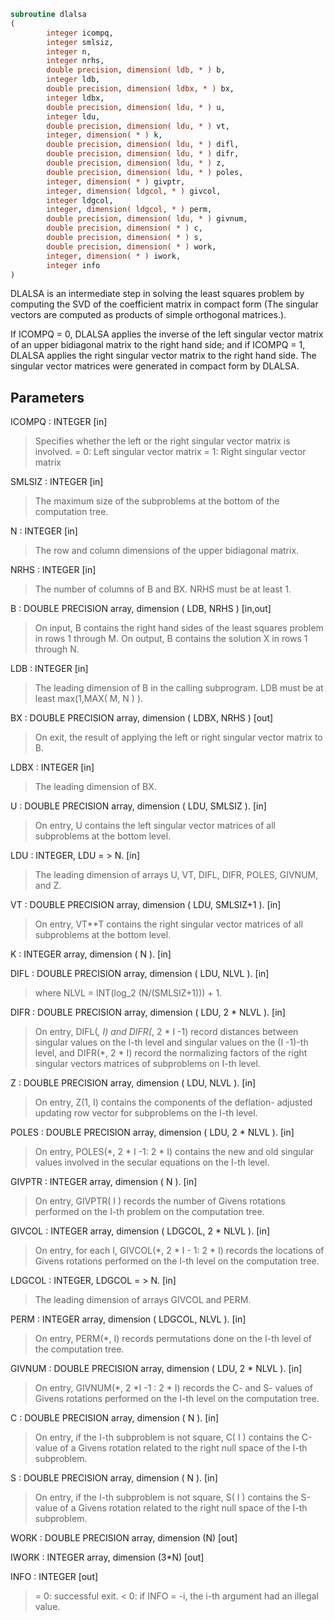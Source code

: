 ```fortran
subroutine dlalsa
(
        integer icompq,
        integer smlsiz,
        integer n,
        integer nrhs,
        double precision, dimension( ldb, * ) b,
        integer ldb,
        double precision, dimension( ldbx, * ) bx,
        integer ldbx,
        double precision, dimension( ldu, * ) u,
        integer ldu,
        double precision, dimension( ldu, * ) vt,
        integer, dimension( * ) k,
        double precision, dimension( ldu, * ) difl,
        double precision, dimension( ldu, * ) difr,
        double precision, dimension( ldu, * ) z,
        double precision, dimension( ldu, * ) poles,
        integer, dimension( * ) givptr,
        integer, dimension( ldgcol, * ) givcol,
        integer ldgcol,
        integer, dimension( ldgcol, * ) perm,
        double precision, dimension( ldu, * ) givnum,
        double precision, dimension( * ) c,
        double precision, dimension( * ) s,
        double precision, dimension( * ) work,
        integer, dimension( * ) iwork,
        integer info
)
```

DLALSA is an intermediate step in solving the least squares problem
by computing the SVD of the coefficient matrix in compact form (The
singular vectors are computed as products of simple orthogonal
matrices.).

If ICOMPQ = 0, DLALSA applies the inverse of the left singular vector
matrix of an upper bidiagonal matrix to the right hand side; and if
ICOMPQ = 1, DLALSA applies the right singular vector matrix to the
right hand side. The singular vector matrices were generated in
compact form by DLALSA.

## Parameters
ICOMPQ : INTEGER [in]
> Specifies whether the left or the right singular vector
> matrix is involved.
> = 0: Left singular vector matrix
> = 1: Right singular vector matrix

SMLSIZ : INTEGER [in]
> The maximum size of the subproblems at the bottom of the
> computation tree.

N : INTEGER [in]
> The row and column dimensions of the upper bidiagonal matrix.

NRHS : INTEGER [in]
> The number of columns of B and BX. NRHS must be at least 1.

B : DOUBLE PRECISION array, dimension ( LDB, NRHS ) [in,out]
> On input, B contains the right hand sides of the least
> squares problem in rows 1 through M.
> On output, B contains the solution X in rows 1 through N.

LDB : INTEGER [in]
> The leading dimension of B in the calling subprogram.
> LDB must be at least max(1,MAX( M, N ) ).

BX : DOUBLE PRECISION array, dimension ( LDBX, NRHS ) [out]
> On exit, the result of applying the left or right singular
> vector matrix to B.

LDBX : INTEGER [in]
> The leading dimension of BX.

U : DOUBLE PRECISION array, dimension ( LDU, SMLSIZ ). [in]
> On entry, U contains the left singular vector matrices of all
> subproblems at the bottom level.

LDU : INTEGER, LDU = > N. [in]
> The leading dimension of arrays U, VT, DIFL, DIFR,
> POLES, GIVNUM, and Z.

VT : DOUBLE PRECISION array, dimension ( LDU, SMLSIZ+1 ). [in]
> On entry, VT**T contains the right singular vector matrices of
> all subproblems at the bottom level.

K : INTEGER array, dimension ( N ). [in]

DIFL : DOUBLE PRECISION array, dimension ( LDU, NLVL ). [in]
> where NLVL = INT(log_2 (N/(SMLSIZ+1))) + 1.

DIFR : DOUBLE PRECISION array, dimension ( LDU, 2 * NLVL ). [in]
> On entry, DIFL(*, I) and DIFR(*, 2 * I -1) record
> distances between singular values on the I-th level and
> singular values on the (I -1)-th level, and DIFR(*, 2 * I)
> record the normalizing factors of the right singular vectors
> matrices of subproblems on I-th level.

Z : DOUBLE PRECISION array, dimension ( LDU, NLVL ). [in]
> On entry, Z(1, I) contains the components of the deflation-
> adjusted updating row vector for subproblems on the I-th
> level.

POLES : DOUBLE PRECISION array, dimension ( LDU, 2 * NLVL ). [in]
> On entry, POLES(*, 2 * I -1: 2 * I) contains the new and old
> singular values involved in the secular equations on the I-th
> level.

GIVPTR : INTEGER array, dimension ( N ). [in]
> On entry, GIVPTR( I ) records the number of Givens
> rotations performed on the I-th problem on the computation
> tree.

GIVCOL : INTEGER array, dimension ( LDGCOL, 2 * NLVL ). [in]
> On entry, for each I, GIVCOL(*, 2 * I - 1: 2 * I) records the
> locations of Givens rotations performed on the I-th level on
> the computation tree.

LDGCOL : INTEGER, LDGCOL = > N. [in]
> The leading dimension of arrays GIVCOL and PERM.

PERM : INTEGER array, dimension ( LDGCOL, NLVL ). [in]
> On entry, PERM(*, I) records permutations done on the I-th
> level of the computation tree.

GIVNUM : DOUBLE PRECISION array, dimension ( LDU, 2 * NLVL ). [in]
> On entry, GIVNUM(*, 2 *I -1 : 2 * I) records the C- and S-
> values of Givens rotations performed on the I-th level on the
> computation tree.

C : DOUBLE PRECISION array, dimension ( N ). [in]
> On entry, if the I-th subproblem is not square,
> C( I ) contains the C-value of a Givens rotation related to
> the right null space of the I-th subproblem.

S : DOUBLE PRECISION array, dimension ( N ). [in]
> On entry, if the I-th subproblem is not square,
> S( I ) contains the S-value of a Givens rotation related to
> the right null space of the I-th subproblem.

WORK : DOUBLE PRECISION array, dimension (N) [out]

IWORK : INTEGER array, dimension (3*N) [out]

INFO : INTEGER [out]
> = 0:  successful exit.
> < 0:  if INFO = -i, the i-th argument had an illegal value.
